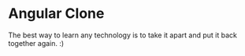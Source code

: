 Angular Clone
=============

The best way to learn any technology is to take it apart and put it
back together again. :)
